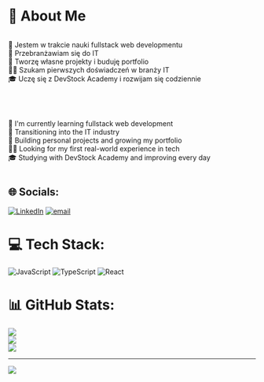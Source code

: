 # 💫 About Me

<div style="display: flex; gap: 40px; flex-wrap: wrap; align-items: flex-start;">

<div style="flex: 1; min-width: 250px;">

🔧 Jestem w trakcie nauki fullstack web developmentu  
🔄 Przebranżawiam się do IT  
🚀 Tworzę własne projekty i buduję portfolio  
🧑‍💻 Szukam pierwszych doświadczeń w branży IT  
🎓 Uczę się z DevStock Academy i rozwijam się codziennie  

</div>

<div style="flex: 1; min-width: 250px;">

🔧 I'm currently learning fullstack web development  
🔄 Transitioning into the IT industry  
🚀 Building personal projects and growing my portfolio  
🧑‍💻 Looking for my first real-world experience in tech  
🎓 Studying with DevStock Academy and improving every day  

</div>

</div>




## 🌐 Socials:
[![LinkedIn](https://img.shields.io/badge/LinkedIn-%230077B5.svg?logo=linkedin&logoColor=white)](https://linkedin.com/in/miłosz-kulikjan-6972a6377) [![email](https://img.shields.io/badge/Email-D14836?logo=gmail&logoColor=white)](mailto:kulikjan.learning@gmail.com) 

# 💻 Tech Stack:
![JavaScript](https://img.shields.io/badge/javascript-%23323330.svg?style=flat&logo=javascript&logoColor=%23F7DF1E) ![TypeScript](https://img.shields.io/badge/typescript-%23007ACC.svg?style=flat&logo=typescript&logoColor=white) ![React](https://img.shields.io/badge/react-%2320232a.svg?style=flat&logo=react&logoColor=%2361DAFB)
# 📊 GitHub Stats:
![](https://github-readme-stats.vercel.app/api?username=KulMilosz&theme=nord&hide_border=true&include_all_commits=true&count_private=false)<br/>
![](https://nirzak-streak-stats.vercel.app/?user=KulMilosz&theme=nord&hide_border=true)<br/>
![](https://github-readme-stats.vercel.app/api/top-langs/?username=KulMilosz&theme=nord&hide_border=true&include_all_commits=true&count_private=false&layout=compact)

---
[![](https://visitcount.itsvg.in/api?id=KulMilosz&icon=2&color=5)](https://visitcount.itsvg.in)

<!-- Proudly created with GPRM ( https://gprm.itsvg.in ) -->
